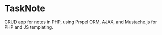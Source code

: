 # TaskNote

CRUD app for notes in PHP, using Propel ORM, AJAX, and Mustache.js for PHP and JS templating. 
